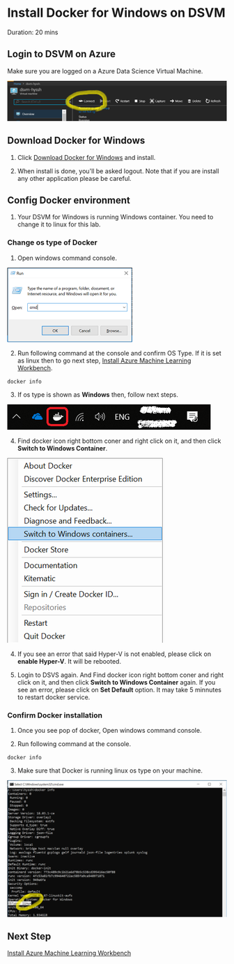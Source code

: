 # Install Docker for Windows on DSVM

Duration: 20 mins

## Login to DSVM on Azure

Make sure you are logged on a Azure Data Science Virtual Machine. 

![logondsvm](./media/install-docker/0.logondsvm.png)

## Download Docker for Windows 

1. Click <a href="https://docs.docker.com/docker-for-windows/install/" about="_blank">Download Docker for Windows</a> and install.

2. When install is done, you'll be asked logout. Note that if you are install any other application please be careful. 

## Config Docker environment 

1. Your DSVM for Windows is running Windows container. You need to change it to linux for this lab.

### Change os type of Docker

1. Open windows command console. 

![runcmd](./media/install-docker/1.runcmd.png)

2. Run following command at the console and confirm OS Type. If it is set as linux then to go next step, [Install Azure Machine Learning Workbench](./03.InstallAzureMLWorkbench.md).

```
docker info
```

3. If os type is shown as __Windows__ then, follow next steps. 

![dockericon](./media/install-docker/3.dockericon.png)

4. Find docker icon right bottom coner and right click on it, and then click __Switch to Windows Container__.

![switch](./media/install-docker/3.switchto.png)

4. If you see an error that said Hyper-V is not enabled, please click on __enable Hyper-V__. It will be rebooted.

5. Login to DSVS again. And Find docker icon right bottom coner and right click on it, and then click __Switch to Windows Container__ again.  If you see an error, please click on __Set Default__ option. It may take 5 minnutes to restart docker service.

### Confirm Docker installation 

1. Once you see pop of docker, Open windows command console.

2. Run following command at the console.

```
docker info
```

3. Make sure that Docker is running linux os type on your machine.

![dockerinfo](./media/install-docker/2.dockerinfo.png)

## Next Step

[Install Azure Machine Learning Workbench](./03.InstallAzureMLWorkbench.md)